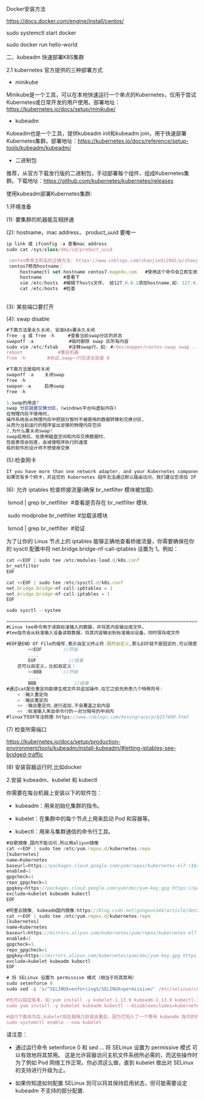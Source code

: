 Docker安装方法

https://docs.docker.com/engine/install/centos/



sudo systemctl start docker

sudo docker run hello-world



二、kubeadm 快速部署K8S集群

2.1 kubernetes 官方提供的三种部署方式

- minikube

Minikube是一个工具，可以在本地快速运行一个单点的Kubernetes，仅用于尝试Kubernetes或日常开发的用户使用。部署地址：https://kubernetes.io/docs/setup/minikube/

- kubeadm

Kubeadm也是一个工具，提供kubeadm init和kubeadm join，用于快速部署Kubernetes集群。部署地址：https://kubernetes.io/docs/reference/setup-tools/kubeadm/kubeadm/

- 二进制包

推荐，从官方下载发行版的二进制包，手动部署每个组件，组成Kubernetes集群。下载地址：https://github.com/kubernetes/kubernetes/releases



使用kubeadm部署Kubernetes集群:



1.环境准备

(1): 要集群的机器能互相拼通

(2): hostname，mac address， product_uuid  要唯一

```javascript
ip link 或 ifconfig -a 查看mac address
sudo cat /sys/class/dmi/id/product_uuid  

 centos修改主机名的正确方法: https://www.cnblogs.com/zhaojiedi1992/p/zhaojiedi_linux_043_hostname.html
 centos7修改hostname：
     hostnamectl set-hostname centos7.magedu.com   #使用这个命令会立即生效且重启也生效
     hostname        #查看下
     vim /etc/hosts  #编辑下hosts文件， 给127.0.0.1添加hostname,如: 127.0.0.1 localhost [省略] centos66.magedu.com
     cat /etc/hosts  #检查 
 
```

(3): 某些端口要打开



(4): swap disable

```javascript
#下面方法是永久关闭, 安装k8s要永久关闭
free -g 或 free -h     #查看当前swap分区的状态
swapoff -a	           #临时删除 swap 区所有内容
sudo vim /etc/fstab	   #注释swap行，如: #/dev/mapper/centos-swap swap ...
reboot	           #重启机器
free -h		   #测试,swap一行应该全部是 0
```



```javascript
#下面方法是临时关闭
swapoff -a    关闭swap
free -h
swapon -a     启用swap
free -h

1,swap的用途?
swap 分区就是交换分区，(windows平台叫虚拟内存)
在物理内存不够用时，
操作系统会从物理内存中把部分暂时不被使用的数据转移到交换分区，
从而为当前运行的程序留出足够的物理内存空间
2,为什么要关闭swap?
swap启用后，在使用磁盘空间和内存交换数据时，
性能表现会较差，会减慢程序执行的速度
有的软件的设计师不想使用交换
```



(5):检查网卡

```javascript
If you have more than one network adapter, and your Kubernetes components are not reachable on the default route, we recommend you add IP route(s) so Kubernetes cluster addresses go via the appropriate adapter.
如果您有多个网卡，并且您的 Kubernetes 组件无法通过默认路由访问，我们建议您添加 IP 路由，以便 Kubernetes 集群地址通过适当的适配器。 
```



(6): 允许 iptables 检查桥接流量(确保 br_netfilter 模块被加载).

 lsmod | grep br_netfilter   #查看是否存在 br_netfilter 模块.

 sudo modprobe br_netfilter  #加载该模块

 lsmod | grep br_netfilter   #验证



为了让你的 Linux 节点上的 iptables 能够正确地查看桥接流量，你需要确保在你的 sysctl 配置中将 net.bridge.bridge-nf-call-iptables 设置为 1。例如：

```javascript
cat <<EOF | sudo tee /etc/modules-load.d/k8s.conf
br_netfilter
EOF

cat <<EOF | sudo tee /etc/sysctl.d/k8s.conf
net.bridge.bridge-nf-call-ip6tables = 1
net.bridge.bridge-nf-call-iptables = 1
EOF

sudo sysctl --system

========================================================================================================================================
#Linux tee命令用于读取标准输入的数据，并将其内容输出成文件。
#tee指令会从标准输入设备读取数据，将其内容输出到标准输出设备，同时保存成文件

#EOF是END Of File的缩写,表示自定义终止符.既然自定义,那么EOF就不是固定的,可以随意设置别名,在linux按ctrl-d就代表EOF.EOF一般会配合cat能够多行文本输出.其用法如下:
        <<EOF        //开始
        ....
        EOF            //结束
    还可以自定义，比如自定义：
        <<BBB        //开始
        ....
        BBB              //结束
#通过cat配合重定向能够生成文件并追加操作,在它之前先熟悉几个特殊符号:
    < :输入重定向
    > :输出重定向
    >> :输出重定向,进行追加,不会覆盖之前内容
    << :标准输入来自命令行的一对分隔号的中间内
#linux下EOF写法梳理:https://www.cnblogs.com/kevingrace/p/6257490.html
```



(7)  检查所需端口

https://kubernetes.io/docs/setup/production-environment/tools/kubeadm/install-kubeadm/#letting-iptables-see-bridged-traffic



(8) 安装容器运行时,比如docker





2.安装 kubeadm、kubelet 和 kubectl 



你需要在每台机器上安装以下的软件包：

- kubeadm：用来初始化集群的指令。

- kubelet：在集群中的每个节点上用来启动 Pod 和容器等。

- kubectl：用来与集群通信的命令行工具。



```javascript
#谷歌镜像,国内不能访问,所以用aliyun镜像
cat <<EOF | sudo tee /etc/yum.repos.d/kubernetes.repo
[kubernetes]
name=Kubernetes
baseurl=https://packages.cloud.google.com/yum/repos/kubernetes-el7-\$basearch
enabled=1
gpgcheck=1
repo_gpgcheck=1
gpgkey=https://packages.cloud.google.com/yum/doc/yum-key.gpg https://packages.cloud.google.com/yum/doc/rpm-package-key.gpg
exclude=kubelet kubeadm kubectl
EOF

#阿里云镜像, kubeadm国内镜像:https://blog.csdn.net/gongxun344/article/details/100628277
cat <<EOF | sudo tee /etc/yum.repos.d/kubernetes.repo
[kubernetes]
name=Kubernetes
baseurl=https://mirrors.aliyun.com/kubernetes/yum/repos/kubernetes-el7-x86_64/
enabled=1 
gpgcheck=1 
repo_gpgcheck=1 
gpgkey=https://mirrors.aliyun.com/kubernetes/yum/doc/yum-key.gpg https://mirrors.aliyun.com/kubernetes/yum/doc/rpm-package-key.gpg 
exclude=kubelet kubeadm kubectl
EOF

# 将 SELinux 设置为 permissive 模式（相当于将其禁用）
sudo setenforce 0
sudo sed -i 's/^SELINUX=enforcing$/SELINUX=permissive/' /etc/selinux/config

#也可以指定版本，如:yum install -y kubelet-1.13.9 kubeadm-1.13.9 kubectl-1.13.9
sudo yum install -y kubelet kubeadm kubectl --disableexcludes=kubernetes

#运行下面命令后,kubelet现在每隔几秒就会重启，因为它陷入了一个等待 kubeadm 指令的死循环。
sudo systemctl enable --now kubelet 

```

请注意：

- 通过运行命令 setenforce 0 和 sed ... 将 SELinux 设置为 permissive 模式 可以有效地将其禁用。 这是允许容器访问主机文件系统所必需的，而这些操作时为了例如 Pod 网络工作正常。你必须这么做，直到 kubelet 做出对 SELinux 的支持进行升级为止。

- 如果你知道如何配置 SELinux 则可以将其保持启用状态，但可能需要设定 kubeadm 不支持的部分配置.

